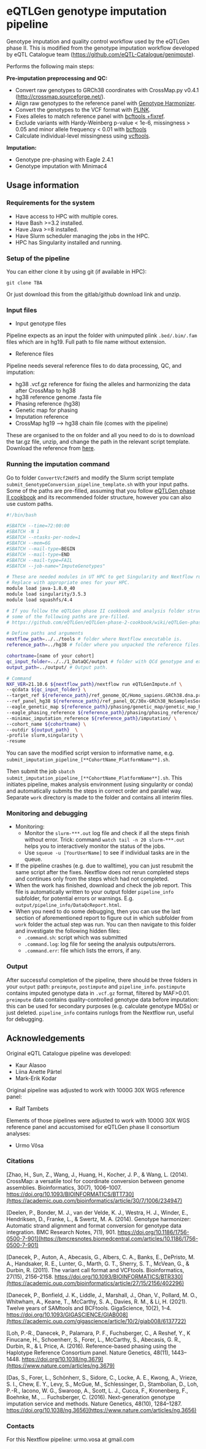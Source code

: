 # eQTLGen genotype imputation pipeline

Genotype imputation and quality control workflow used by the eQTLGen phase II. This is modified from the genotype imputation workflow developed by eQTL Catalogue team (https://github.com/eQTL-Catalogue/genimpute).

Performs the following main steps:

**Pre-imputation preprocessing and QC:**
- Convert raw genotypes to GRCh38 coordinates with CrossMap.py v0.4.1 (http://crossmap.sourceforge.net/).
- Align raw genotypes to the reference panel with [Genotype Harmonizer](https://github.com/molgenis/systemsgenetics/wiki/Genotype-Harmonizer).
- Convert the genotypes to the VCF format with [PLINK](https://www.cog-genomics.org/plink/1.9/).
- Fixes alleles to match reference panel with [bcftools +fixref](https://samtools.github.io/bcftools/howtos/plugin.fixref.html).
- Exclude variants with Hardy-Weinberg p-value < 1e-6, missingness > 0.05 and minor allele frequency < 0.01 with [bcftools](https://samtools.github.io/bcftools/)
- Calculate individual-level missingness using [vcftools](https://vcftools.github.io/perl_module.html).

**Imputation:**
- Genotype pre-phasing with Eagle 2.4.1 
- Genotype imputation with Minimac4

## Usage information

### Requirements for the system

- Have access to HPC with multiple cores.
- Have Bash >=3.2 installed.
- Have Java >=8 installed.
- Have Slurm scheduler managing the jobs in the HPC.
- HPC has Singularity installed and running.

### Setup of the pipeline

You can either clone it by using git (if available in HPC):

`git clone TBA`

Or just download this from the gitlab/github download link and unzip.

### Input files

- Input genotype files

Pipeline expects as an input the folder with unimputed plink `.bed/.bim/.fam` files which are in hg19. Full path to file name without extension.

- Reference files

Pipeline needs several reference files to do data processing, QC, and imputation:

- hg38 .vcf.gz reference for fixing the alleles and harmonizing the data after CrossMap to hg38
- hg38 reference genome .fasta file
- Phasing reference (hg38)
- Genetic map for phasing
- Imputation reference
- CrossMap hg19 --> hg38 chain file (comes with the pipeline)

These are organised to the on folder and all you need to do is to download the tar.gz file, unzip, and change the path in the relevant script template. Download the reference from [here](TODO).

### Running the imputation command

Go to folder `ConvertVcf2Hdf5` and modify the Slurm script template `submit_GenotypeConversion_pipeline_template.sh` with your input paths. Some of the paths are pre-filled, assuming that you follow [eQTLGen phase II cookbook](https://github.com/eQTLGen/eQTLGen-phase-2-cookbook/wiki/eQTLGen-phase-II-cookbook) and its recommended folder structure, however you can also use custom paths.

```bash
#!/bin/bash

#SBATCH --time=72:00:00
#SBATCH -N 1
#SBATCH --ntasks-per-node=1
#SBATCH --mem=6G
#SBATCH --mail-type=BEGIN
#SBATCH --mail-type=END
#SBATCH --mail-type=FAIL
#SBATCH --job-name="ImputeGenotypes"

# These are needed modules in UT HPC to get Singularity and Nextflow running.
# Replace with appropriate ones for your HPC.
module load java-1.8.0_40
module load singularity/3.5.3
module load squashfs/4.4

# If you follow the eQTLGen phase II cookbook and analysis folder structure,
# some of the following paths are pre-filled.
# https://github.com/eQTLGen/eQTLGen-phase-2-cookbook/wiki/eQTLGen-phase-II-cookbook

# Define paths and arguments
nextflow_path=../../tools # folder where Nextflow executable is.
reference_path=../hg38 # folder where you unpacked the reference files.

cohortname=[name of your cohort]
qc_input_folder=../../1_DataQC/output # folder with QCd genotype and expression data, output of DataQC pipeline.
output_path=../output/ # Output path.

# Command
NXF_VER=21.10.6 ${nextflow_path}/nextflow run eQTLGenImpute.nf \
--qcdata ${qc_input_folder} \
--target_ref ${reference_path}/ref_genome_QC/Homo_sapiens.GRCh38.dna.primary_assembly.fa \
--ref_panel_hg38 ${reference_path}/ref_panel_QC/30x-GRCh38_NoSamplesSorted \
--eagle_genetic_map ${reference_path}/phasing/genetic_map/genetic_map_hg38_withX.txt.gz \
--eagle_phasing_reference ${reference_path}/phasing/phasing_reference/ \
--minimac_imputation_reference ${reference_path}/imputation/ \
--cohort_name ${cohortname} \
--outdir ${output_path}  \
-profile slurm,singularity \
-resume
```

You can save the modified script version to informative name, e.g. `submit_imputation_pipeline_[**CohortName_PlatformName**].sh`.

Then submit the job `sbatch submit_imputation_pipeline_[**CohortName_PlatformName**].sh`. This initiates pipeline, makes analysis environment (using singularity or conda) and automatically submits the steps in correct order and parallel way. Separate `work` directory is made to the folder and contains all interim files.

### Monitoring and debugging

- Monitoring:
  - Monitor the `slurm-***.out` log file and check if all the steps finish without error. Trick: command `watch tail -n 20 slurm-***.out` helps you to interactively monitor the status of the jobs.
  - Use `squeue -u [YourUserName]` to see if individual tasks are in the queue.
- If the pipeline crashes (e.g. due to walltime), you can just resubmit the same script after the fixes. Nextflow does not rerun completed steps and continues only from the steps which had not completed.
- When the work has finished, download and check the job report. This file  is automatically written to your output folder `pipeline_info` subfolder, for potential errors or warnings. E.g. `output/pipeline_info/DataQcReport.html`.
- When you need to do some debugging, then you can use the last section of aforementioned report to figure out in which subfolder from `work` folder the actual step was run. You can then navigate to this folder and investigate the following hidden files:
  - `.command.sh`: script which was submitted
  - `.command.log`: log file for seeing the analysis outputs/errors.
  - `.command.err`: file which lists the errors, if any.
  
### Output

After successful completion of the pipeline, there should be three folders in your `output` path: `preimpute`, `postimpute` and `pipeline_info`. `postimpute` contains imputed genotype data in `.vcf.gz` format, filtered by MAF>0.01. `preimpute` data contains quality-controlled genotype data before imputation: this can be used for secondary purposes (e.g. calculate genotype MDSs) or just deleted. `pipeline_info` contains runlogs from the Nextflow run, useful for debugging.

## Acknowledgements

Original eQTL Catalogue pipeline was developed:

* Kaur Alasoo
* Liina Anette Pärtel
* Mark-Erik Kodar

Original pipeline was adjusted to work with 1000G 30X WGS reference panel:

* Ralf Tambets

Elements of those pipelines were adjusted to work with 1000G 30X WGS reference panel and accustomised for eQTLGen phase II consortium analyses:

* Urmo Võsa

### Citations

[Zhao, H., Sun, Z., Wang, J., Huang, H., Kocher, J. P., &#38; Wang, L. (2014). CrossMap: a versatile tool for coordinate conversion between genome assemblies. Bioinformatics, 30(7), 1006–1007. https://doi.org/10.1093/BIOINFORMATICS/BTT730](https://academic.oup.com/bioinformatics/article/30/7/1006/234947)

[Deelen, P., Bonder, M. J., van der Velde, K. J., Westra, H. J., Winder, E., Hendriksen, D., Franke, L., &#38; Swertz, M. A. (2014). Genotype harmonizer: Automatic strand alignment and format conversion for genotype data integration. BMC Research Notes, 7(1), 901. https://doi.org/10.1186/1756-0500-7-901](https://bmcresnotes.biomedcentral.com/articles/10.1186/1756-0500-7-901)

[Danecek, P., Auton, A., Abecasis, G., Albers, C. A., Banks, E., DePristo, M. A., Handsaker, R. E., Lunter, G., Marth, G. T., Sherry, S. T., McVean, G., &#38; Durbin, R. (2011). The variant call format and VCFtools. Bioinformatics, 27(15), 2156–2158. https://doi.org/10.1093/BIOINFORMATICS/BTR330](https://academic.oup.com/bioinformatics/article/27/15/2156/402296)

[Danecek, P., Bonfield, J. K., Liddle, J., Marshall, J., Ohan, V., Pollard, M. O., Whitwham, A., Keane, T., McCarthy, S. A., Davies, R. M., &#38; Li, H. (2021). Twelve years of SAMtools and BCFtools. GigaScience, 10(2), 1–4. https://doi.org/10.1093/GIGASCIENCE/GIAB008](https://academic.oup.com/gigascience/article/10/2/giab008/6137722)

[Loh, P.-R., Danecek, P., Palamara, P. F., Fuchsberger, C., A Reshef, Y., K Finucane, H., Schoenherr, S., Forer, L., McCarthy, S., Abecasis, G. R., Durbin, R., &#38; L Price, A. (2016). Reference-based phasing using the Haplotype Reference Consortium panel. Nature Genetics, 48(11), 1443–1448. https://doi.org/10.1038/ng.3679](https://www.nature.com/articles/ng.3679)

[Das, S., Forer, L., Schönherr, S., Sidore, C., Locke, A. E., Kwong, A., Vrieze, S. I., Chew, E. Y., Levy, S., McGue, M., Schlessinger, D., Stambolian, D., Loh, P.-R., Iacono, W. G., Swaroop, A., Scott, L. J., Cucca, F., Kronenberg, F., Boehnke, M., … Fuchsberger, C. (2016). Next-generation genotype imputation service and methods. Nature Genetics, 48(10), 1284–1287. https://doi.org/10.1038/ng.3656](https://www.nature.com/articles/ng.3656)


### Contacts

For this Nextflow pipeline: urmo.vosa at gmail.com
